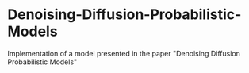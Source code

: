 # Denoising-Diffusion-Probabilistic-Models
Implementation of a model presented in the paper "Denoising Diffusion Probabilistic Models"
